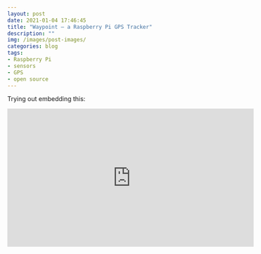 ```yaml
---
layout: post
date: 2021-01-04 17:46:45
title: "Waypoint — a Raspberry Pi GPS Tracker"
description: ""
img: /images/post-images/
categories: blog
tags:
- Raspberry Pi
- sensors
- GPS
- open source
---
```


Trying out embedding this:

<iframe src="https://app.pitch.com/app/embed/f482e8a4-51f5-4292-9a02-1a6505e43fc3" allow="fullscreen" allowfullscreen="" width="560" height="315" style="border:0"></iframe>
